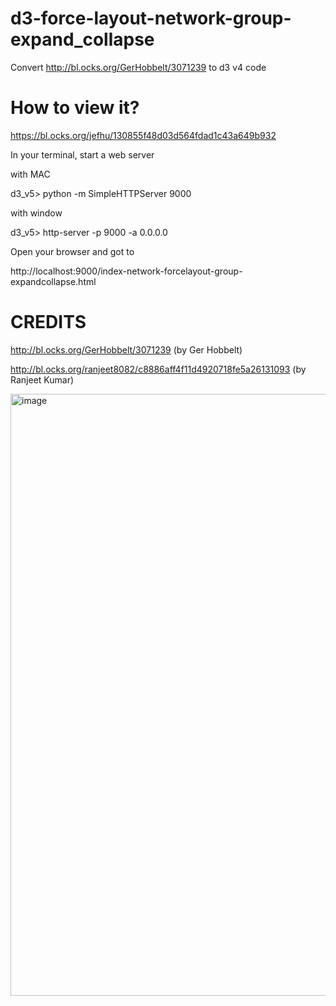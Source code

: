# d3-force-layout-network-group-expand_collapse

Convert http://bl.ocks.org/GerHobbelt/3071239 to d3 v4 code

# How to view it?

https://bl.ocks.org/jefhu/130855f48d03d564fdad1c43a649b932

In your terminal, start a web server

with MAC

d3_v5> python -m SimpleHTTPServer 9000

with window 

d3_v5> http-server -p 9000 -a 0.0.0.0

Open your browser and got to 

http://localhost:9000/index-network-forcelayout-group-expandcollapse.html

# CREDITS

http://bl.ocks.org/GerHobbelt/3071239 (by Ger Hobbelt)

http://bl.ocks.org/ranjeet8082/c8886aff4f11d4920718fe5a26131093 (by Ranjeet Kumar)

<img width="963" alt="image" src="https://user-images.githubusercontent.com/4658515/213023266-96877695-d4be-4838-8129-3a8406a74c6c.png">
